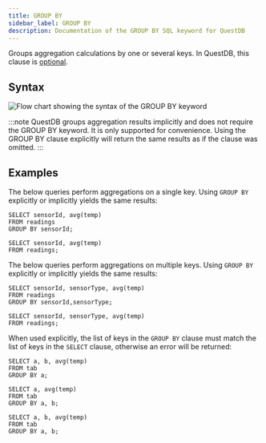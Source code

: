 ```yaml
---
title: GROUP BY
sidebar_label: GROUP BY
description: Documentation of the GROUP BY SQL keyword for QuestDB
---
```


Groups aggregation calculations by one or several keys. In QuestDB, this clause is [optional](/docs/concept/sql-extensions#optionality-of-group-by).

## Syntax

![Flow chart showing the syntax of the GROUP BY keyword](/img/docs/diagrams/groupBy.svg)

:::note
QuestDB groups aggregation results implicitly and does not require the GROUP BY keyword. 
It is only supported for convenience. Using the GROUP BY clause explicitly will return the same 
results as if the clause was omitted.
:::

## Examples

The below queries perform aggregations on a single key.
Using `GROUP BY` explicitly or implicitly yields the same results:

```questdb-sql title="Single key aggregation, explicit GROUP BY"
SELECT sensorId, avg(temp) 
FROM readings 
GROUP BY sensorId;
```

```questdb-sql title="Single key aggregation, implicit GROUP BY"
SELECT sensorId, avg(temp) 
FROM readings;
```

The below queries perform aggregations on multiple keys. Using `GROUP BY` explicitly 
or implicitly yields the same results:

```questdb-sql title="Multiple key aggregation, explicit GROUP BY"
SELECT sensorId, sensorType, avg(temp) 
FROM readings 
GROUP BY sensorId,sensorType;
```

```questdb-sql title="Multiple key aggregation, implicit GROUP BY"
SELECT sensorId, sensorType, avg(temp) 
FROM readings;
```

When used explicitly, the list of keys in the `GROUP BY` clause must match the list of keys in 
the `SELECT` clause, otherwise an error will be returned:

```questdb-sql title="Error - Column b is missing in the GROUP BY clause"
SELECT a, b, avg(temp) 
FROM tab 
GROUP BY a;
```

```questdb-sql title="Error - Column b is missing in the SELECT clause"
SELECT a, avg(temp) 
FROM tab 
GROUP BY a, b;
```

```questdb-sql title="Success - Columns match"
SELECT a, b, avg(temp) 
FROM tab 
GROUP BY a, b;
```